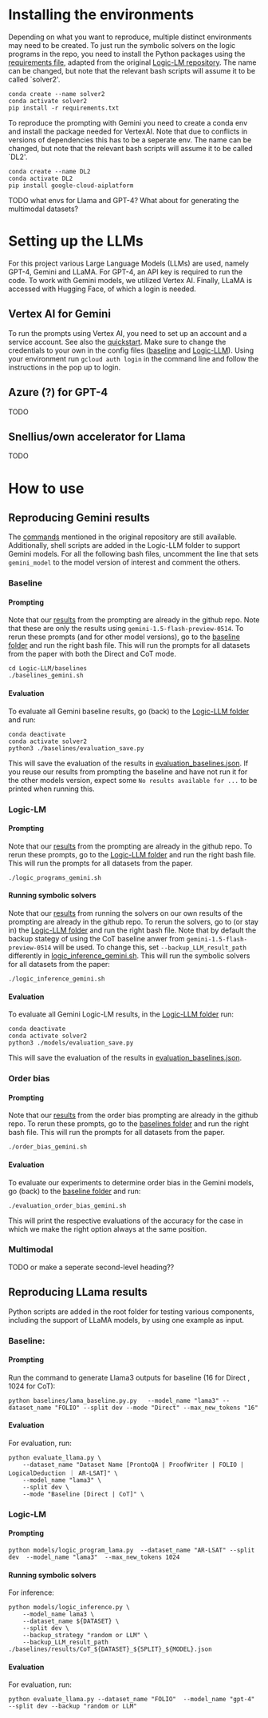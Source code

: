 # Installing the environments
Depending on what you want to reproduce, multiple distinct environments may need to be created. To just run the symbolic solvers on the logic programs in the repo, you need to install the Python packages using the [requirements file](Logic-LLM/requirements.txt), adapted from the original [Logic-LM repository](https://github.com/teacherpeterpan/Logic-LLM). The name can be changed, but note that the relevant bash scripts will assume it to be called `solver2'. 
```
conda create --name solver2
conda activate solver2
pip install -r requirements.txt
```
To reproduce the prompting with Gemini you need to create a conda env and install the package needed for VertexAI. Note that due to conflicts in versions of dependencies this has to be a seperate env. The name can be changed, but note that the relevant bash scripts will assume it to be called `DL2'. 
```
conda create --name DL2
conda activate DL2
pip install google-cloud-aiplatform
```
TODO what envs for Llama and GPT-4? What about for generating the multimodal datasets?
# Setting up the LLMs
For this project various Large Language Models (LLMs) are used, namely GPT-4, Gemini and LLaMA. For GPT-4, an API key is required to run the code. To work with Gemini models, we utilized Vertex AI. Finally, LLaMA is accessed with Hugging Face, of which a login is needed.
## Vertex AI for Gemini
To run the prompts using Vertex AI, you need to set up an account and a service account. See also the [quickstart](https://cloud.google.com/vertex-ai/generative-ai/docs/start/quickstarts/quickstart-multimodal). Make sure to change the credentials to your own in the config files ([baseline](https://github.com/dqmis/dl2/tree/master/Logic-LLM/baselines/model_globals.py) and [Logic-LLM](https://github.com/dqmis/dl2/tree/master/Logic-LLM/models/model_globals.py)). Using your environment run `gcloud auth login` in the command line and follow the instructions in the pop up to login.
## Azure (?) for GPT-4 
TODO

## Snellius/own accelerator for Llama
TODO


# How to use
## Reproducing Gemini results
The [commands](https://github.com/teacherpeterpan/Logic-LLM/blob/main/README.md) mentioned in the original repository are still available. Additionally, shell scripts are added in the Logic-LLM folder to support Gemini models. For all the following bash files, uncomment the line that sets `gemini_model` to the model version of interest and comment the others. 
### Baseline
#### Prompting
Note that our [results](https://github.com/dqmis/dl2/tree/master/Logic-LLM/baselines/results/) from the prompting are already in the github repo. Note that these are only the results using `gemini-1.5-flash-preview-0514`. To rerun these prompts (and for other model versions), go to the [baseline folder](https://github.com/dqmis/dl2/tree/master/Logic-LLM/baselines/) and run the right bash file. This will run the prompts for all datasets from the paper with both the Direct and CoT mode.
```
cd Logic-LLM/baselines
./baselines_gemini.sh
```
#### Evaluation
To evaluate all Gemini baseline results, go (back) to the [Logic-LLM folder](https://github.com/dqmis/dl2/tree/master/Logic-LLM/) and run:
```
conda deactivate
conda activate solver2
python3 ./baselines/evaluation_save.py
```
This will save the evaluation of the results in [evaluation_baselines.json](https://github.com/dqmis/dl2/tree/master/Logic-LLM/baselines/evaluation/evaluation_baselines.json). If you reuse our results from prompting the baseline and have not run it for the other models version, expect some `No results available for ...` to be printed when running this. 
### Logic-LM
#### Prompting
Note that our [results](https://github.com/dqmis/dl2/tree/master/Logic-LLM/outputs/logic_programs) from the prompting are already in the github repo. To rerun these prompts, go to the [Logic-LLM folder](https://github.com/dqmis/dl2/tree/master/Logic-LLM/) and run the right bash file. This will run the prompts for all datasets from the paper.
```
./logic_programs_gemini.sh
```
#### Running symbolic solvers
Note that our [results](https://github.com/dqmis/dl2/tree/master/Logic-LLM/outputs/logic_inference) from running the solvers on our own results of the prompting are already in the github repo. To rerun the solvers, go to (or stay in) the [Logic-LLM folder](https://github.com/dqmis/dl2/tree/master/Logic-LLM/) and run the right bash file. Note that by default the backup stategy of using the CoT baseline anwer from `gemini-1.5-flash-preview-0514` will be used. To change this, set `--backup_LLM_result_path` differently in [logic_inference_gemini.sh](https://github.com/dqmis/dl2/tree/master/Logic-LLM/models/logic_inference_gemini.sh). This will run the symbolic solvers for all datasets from the paper:
```
./logic_inference_gemini.sh
```
#### Evaluation
To evaluate all Gemini Logic-LM results, in the [Logic-LLM folder](https://github.com/dqmis/dl2/tree/master/Logic-LLM/) run:
```
conda deactivate
conda activate solver2
python3 ./models/evaluation_save.py
```
This will save the evaluation of the results in [evaluation_baselines.json](https://github.com/dqmis/dl2/tree/master/Logic-LLM/baselines/evaluation/evaluation_baselines.json).
### Order bias
#### Prompting
Note that our [results](https://github.com/dqmis/dl2/tree/master/Logic-LLM/baselines/results/) from the order bias prompting are already in the github repo. To rerun these prompts, go to the [baselines folder](https://github.com/dqmis/dl2/tree/master/Logic-LLM/baselines) and run the right bash file. This will run the prompts for all datasets from the paper.
```
./order_bias_gemini.sh
```
#### Evaluation
To evaluate our experiments to determine order bias in the Gemini models, go (back) to the [baseline folder](https://github.com/dqmis/dl2/tree/master/Logic-LLM/baselines/) and run:
```
./evaluation_order_bias_gemini.sh
```
This will print the respective evaluations of the accuracy for the case in which we make the right option always at the same position. 
### Multimodal
TODO or make a seperate second-level heading??

## Reproducing LLama results
Python scripts are added in the root folder for testing various components, including the support of LLaMA models, by using one example as input.
### Baseline:
#### Prompting
Run the command to generate Llama3 outputs for baseline (16 for Direct , 1024 for CoT):
```
python baselines/lama_baseline.py.py   --model_name "lama3" --dataset_name "FOLIO" --split dev --mode "Direct" --max_new_tokens "16" 
```
#### Evaluation
For evaluation, run:
```
python evaluate_llama.py \
    --dataset_name "Dataset Name [ProntoQA | ProofWriter | FOLIO | LogicalDeduction ｜ AR-LSAT]" \
    --model_name "lama3" \
    --split dev \
    --mode "Baseline [Direct | CoT]" \
```
### Logic-LM
#### Prompting
```
python models/logic_program_lama.py  --dataset_name "AR-LSAT" --split dev  --model_name "lama3"  --max_new_tokens 1024 
```
#### Running symbolic solvers
For inference:
```
python models/logic_inference.py \
    --model_name lama3 \
    --dataset_name ${DATASET} \
    --split dev \
    --backup_strategy "random or LLM" \
    --backup_LLM_result_path ./baselines/results/CoT_${DATASET}_${SPLIT}_${MODEL}.json
```
#### Evaluation
For evaluation, run:
```
python evaluate_llama.py --dataset_name "FOLIO"  --model_name "gpt-4" --split dev --backup "random or LLM"
```